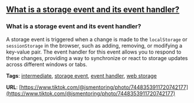 ## [What is a storage event and its event handler?](#what-is-a-storage-event-and-its-event-handler)

### What is a storage event and its event handler?

A storage event is triggered when a change is made to the `localStorage` or `sessionStorage` in the browser, such as adding, removing, or modifying a key-value pair. The event handler for this event allows you to respond to these changes, providing a way to synchronize or react to storage updates across different windows or tabs.

**Tags**: [intermediate](./level/intermediate), [storage event](./theme/storage_event), [event handler](./theme/event_handler), [web storage](./theme/web_storage)

**URL**: [https://www.tiktok.com/@jsmentoring/photo/7448353911720742177](https://www.tiktok.com/@jsmentoring/photo/7448353911720742177)

